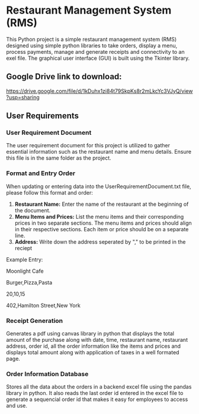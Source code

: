 # Restaurant Management System (RMS)

This Python project is a simple restaurant management system (RMS) designed using simple python libraries to take orders, display a menu, process payments, manage and generate receipts and connectivity to an exel file.  The graphical user interface (GUI) is built using the Tkinter library.

## Google Drive link to download:

https://drive.google.com/file/d/1kDuhx1zi84t79SkpKs8r2mLkcYc3VJyQ/view?usp=sharing

## User Requirements

### User Requirement Document

The user requirement document for this project is utilized to gather essential information such as the restaurant name and menu details.
Ensure this file is in the same folder as the project.

### Format and Entry Order

When updating or entering data into the UserRequirementDocument.txt file, please follow this format and order:

1. **Restaurant Name:** Enter the name of the restaurant at the beginning of the document.
2. **Menu Items and Prices:** List the menu items and their corresponding prices in two separate sections. The menu items and prices should align in their respective sections. Each item or price should be on a separate line.
3. **Address:** Write down the address seperated by "," to be printed in the reciept

Example Entry:

Moonlight Cafe

Burger,Pizza,Pasta

20,10,15

402,Hamilton Street,New York

### Receipt Generation

Generates a pdf using canvas library in python that displays the total amount of the purchase along with date, time, restaurant name, restaurant address, order id, all the order information like the items and prices and displays total amount along with application of taxes in a well formated page.

### Order Information Database

Stores all the data about the orders in a backend excel file using the pandas library in python. It also reads the last order id entered in the excel file to generate a sequencial order id that makes it easy for employees to access and use.
